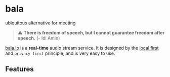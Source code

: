 # bala
ubiquitous alternative for meeting

> :warning: **There is freedom of speech, but I cannot guarantee freedom after speech.** (- Idi Amin)

[bala.io](https://bala.io/) is a __real-time__ audio stream service. It is designed by the [local first](https://www.inkandswitch.com/local-first/) and `privacy first` principle, and is very easy to use.

## Features